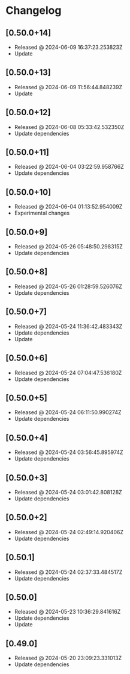 # Changelog

## [0.50.0+14]

- Released @ 2024-06-09 16:37:23.253823Z
- Update

## [0.50.0+13]

- Released @ 2024-06-09 11:56:44.848239Z
- Update

## [0.50.0+12]

- Released @ 2024-06-08 05:33:42.532350Z
- Update dependencies

## [0.50.0+11]

- Released @ 2024-06-04 03:22:59.958766Z
- Update dependencies

## [0.50.0+10]

- Released @ 2024-06-04 01:13:52.954009Z
- Experimental changes

## [0.50.0+9]

- Released @ 2024-05-26 05:48:50.298315Z
- Update dependencies

## [0.50.0+8]

- Released @ 2024-05-26 01:28:59.526076Z
- Update dependencies

## [0.50.0+7]

- Released @ 2024-05-24 11:36:42.483343Z
- Update dependencies
- Update

## [0.50.0+6]

- Released @ 2024-05-24 07:04:47.536180Z
- Update dependencies

## [0.50.0+5]

- Released @ 2024-05-24 06:11:50.990274Z
- Update dependencies

## [0.50.0+4]

- Released @ 2024-05-24 03:56:45.895974Z
- Update dependencies

## [0.50.0+3]

- Released @ 2024-05-24 03:01:42.808128Z
- Update dependencies

## [0.50.0+2]

- Released @ 2024-05-24 02:49:14.920406Z
- Update dependencies

## [0.50.1]

- Released @ 2024-05-24 02:37:33.484517Z
- Update dependencies

## [0.50.0]

- Released @ 2024-05-23 10:36:29.841616Z
- Update dependencies
- Update

## [0.49.0]

- Released @ 2024-05-20 23:09:23.331013Z
- Update dependencies
